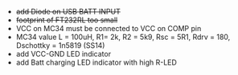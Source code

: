 - ~~add Diode on USB BATT INPUT~~
- ~~footprint of FT232RL too small~~
- VCC on MC34 must be connected to VCC on COMP pin
- MC34 value L = 100uH, R1= 2k, R2 = 5k9, Rsc = 5R1, Rdrv = 180, Dschottky = 1n5819 (SS14) 
- add VCC-GND LED indicator
- add Batt charging LED indicator with high R-LED